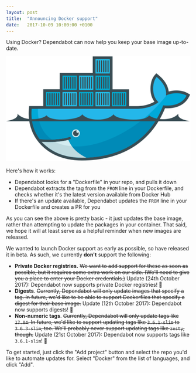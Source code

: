 ```yaml
---
layout: post
title:  "Announcing Docker support"
date:   2017-10-09 10:00:00 +0100
---
```


Using Docker? Dependabot can now help you keep your base image up-to-date.

<p class="image-medium">
  <img alt="Docker logo" src="images/docker-logo.svg">
</p>

Here's how it works:
- Dependabot looks for a "Dockerfile" in your repo, and pulls it down
- Dependabot extracts the tag from the `FROM` line in your Dockerfile, and
  checks whether it's the latest version available from Docker Hub
- If there's an update available, Dependabot updates the `FROM` line in your
  Dockerfile and creates a PR for you

As you can see the above is pretty basic - it just updates the base image,
rather than attempting to update the packages in your container. That said,
we hope it will at least serve as a helpful reminder when new images are
released.

We wanted to launch Docker support as early as possible, so have released it
in beta. As such, we currently **don't** support the following:
- **Private Docker registries.** ~~We want to add support for these as soon as
  possible, but it requires some extra work on our side. (We'll need to give
  you a place to enter your Docker credentials.)~~ Update (24th October 2017):
  Dependabot now supports private Docker registries! 🎉
- **Digests**. ~~Currently, Dependabot will only update images that specify a
  tag. In future, we'd like to be able to support Dockerfiles that specify a
  digest for their base image.~~ Update (12th October 2017): Dependabot now
  supports digests! 🎉
- **Non-numeric tags**. ~~Currently, Dependabot will only update tags like
  `17.04`. In future, we'd like to support updating tags like `3.6.1-slim` to
  `3.6.3-slim`, too. We'll probably never support updating tags like `zesty`,
  though.~~ Update (21st October 2017): Dependabot now supports tags like
  `3.6.1-slim`! 🎉

To get started, just click the "Add project" button and select the repo
you'd like to automate updates for. Select "Docker" from the list of
languages, and click "Add".
